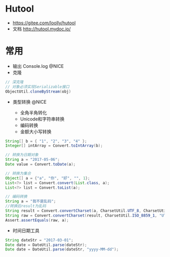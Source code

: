 # Hutool

- https://gitee.com/loolly/hutool
- 文档 http://hutool.mydoc.io/

# 常用 

- 输出 Console.log @NICE
- 克隆

```java
// 深克隆
// 对象必须实现Serializable接口
ObjectUtil.cloneByStream(obj)
```

- 类型转换 @NICE

    - 全角半角转化
    - Unicode和字符串转换
    - 编码转换
    - 金额大小写转换

```java
String[] b = { "1", "2", "3", "4" };
Integer[] intArray = Convert.toIntArray(b);

// 转换为日期对象
String a = "2017-05-06";
Date value = Convert.toDate(a);

// 转换为集合
Object[] a = {"a", "你", "好", "", 1};
List<?> list = Convert.convert(List.class, a);
List<?> list = Convert.toList(a);

// 编码转换
String a = "我不是乱码";
//转换后result为乱码
String result = Convert.convertCharset(a, CharsetUtil.UTF_8, CharsetUtil.ISO_8859_1);
String raw = Convert.convertCharset(result, CharsetUtil.ISO_8859_1, "UTF-8");
Assert.assertEquals(raw, a);
```

- 时间日期工具

```java
String dateStr = "2017-03-01";
Date date = DateUtil.parse(dateStr);
Date date = DateUtil.parse(dateStr, "yyyy-MM-dd");
```
